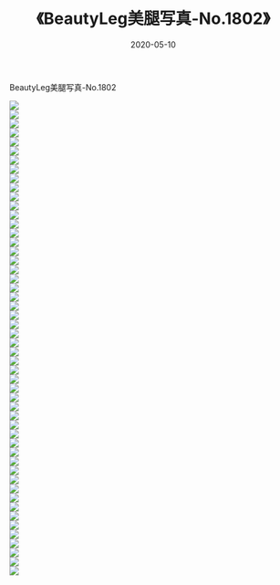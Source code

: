﻿---
layout: post
title:  《BeautyLeg美腿写真-No.1802》
date:   2020-05-10
img: http://img.660000.xyz/Sharelink/网络美图/2020/BeautyLeg美腿写真-No.1802/000.jpg
categories: [美女, 清纯, 唯美]
---

BeautyLeg美腿写真-No.1802

  ![](http://img.660000.xyz/Sharelink/网络美图/2020/BeautyLeg美腿写真-No.1802/001.jpg) <br> ![](http://img.660000.xyz/Sharelink/网络美图/2020/BeautyLeg美腿写真-No.1802/002.jpg) <br> ![](http://img.660000.xyz/Sharelink/网络美图/2020/BeautyLeg美腿写真-No.1802/003.jpg) <br> ![](http://img.660000.xyz/Sharelink/网络美图/2020/BeautyLeg美腿写真-No.1802/004.jpg) <br> ![](http://img.660000.xyz/Sharelink/网络美图/2020/BeautyLeg美腿写真-No.1802/005.jpg) <br> ![](http://img.660000.xyz/Sharelink/网络美图/2020/BeautyLeg美腿写真-No.1802/006.jpg) <br> ![](http://img.660000.xyz/Sharelink/网络美图/2020/BeautyLeg美腿写真-No.1802/007.jpg) <br> ![](http://img.660000.xyz/Sharelink/网络美图/2020/BeautyLeg美腿写真-No.1802/008.jpg) <br> ![](http://img.660000.xyz/Sharelink/网络美图/2020/BeautyLeg美腿写真-No.1802/009.jpg) <br> ![](http://img.660000.xyz/Sharelink/网络美图/2020/BeautyLeg美腿写真-No.1802/010.jpg) <br> ![](http://img.660000.xyz/Sharelink/网络美图/2020/BeautyLeg美腿写真-No.1802/011.jpg) <br> ![](http://img.660000.xyz/Sharelink/网络美图/2020/BeautyLeg美腿写真-No.1802/012.jpg) <br> ![](http://img.660000.xyz/Sharelink/网络美图/2020/BeautyLeg美腿写真-No.1802/013.jpg) <br> ![](http://img.660000.xyz/Sharelink/网络美图/2020/BeautyLeg美腿写真-No.1802/014.jpg) <br> ![](http://img.660000.xyz/Sharelink/网络美图/2020/BeautyLeg美腿写真-No.1802/015.jpg) <br> ![](http://img.660000.xyz/Sharelink/网络美图/2020/BeautyLeg美腿写真-No.1802/016.jpg) <br> ![](http://img.660000.xyz/Sharelink/网络美图/2020/BeautyLeg美腿写真-No.1802/017.jpg) <br> ![](http://img.660000.xyz/Sharelink/网络美图/2020/BeautyLeg美腿写真-No.1802/018.jpg) <br> ![](http://img.660000.xyz/Sharelink/网络美图/2020/BeautyLeg美腿写真-No.1802/019.jpg) <br> ![](http://img.660000.xyz/Sharelink/网络美图/2020/BeautyLeg美腿写真-No.1802/020.jpg) <br> ![](http://img.660000.xyz/Sharelink/网络美图/2020/BeautyLeg美腿写真-No.1802/021.jpg) <br> ![](http://img.660000.xyz/Sharelink/网络美图/2020/BeautyLeg美腿写真-No.1802/022.jpg) <br> ![](http://img.660000.xyz/Sharelink/网络美图/2020/BeautyLeg美腿写真-No.1802/023.jpg) <br> ![](http://img.660000.xyz/Sharelink/网络美图/2020/BeautyLeg美腿写真-No.1802/024.jpg) <br> ![](http://img.660000.xyz/Sharelink/网络美图/2020/BeautyLeg美腿写真-No.1802/025.jpg) <br> ![](http://img.660000.xyz/Sharelink/网络美图/2020/BeautyLeg美腿写真-No.1802/026.jpg) <br> ![](http://img.660000.xyz/Sharelink/网络美图/2020/BeautyLeg美腿写真-No.1802/027.jpg) <br> ![](http://img.660000.xyz/Sharelink/网络美图/2020/BeautyLeg美腿写真-No.1802/028.jpg) <br> ![](http://img.660000.xyz/Sharelink/网络美图/2020/BeautyLeg美腿写真-No.1802/029.jpg) <br> ![](http://img.660000.xyz/Sharelink/网络美图/2020/BeautyLeg美腿写真-No.1802/030.jpg) <br> ![](http://img.660000.xyz/Sharelink/网络美图/2020/BeautyLeg美腿写真-No.1802/031.jpg) <br> ![](http://img.660000.xyz/Sharelink/网络美图/2020/BeautyLeg美腿写真-No.1802/032.jpg) <br> ![](http://img.660000.xyz/Sharelink/网络美图/2020/BeautyLeg美腿写真-No.1802/033.jpg) <br> ![](http://img.660000.xyz/Sharelink/网络美图/2020/BeautyLeg美腿写真-No.1802/034.jpg) <br> ![](http://img.660000.xyz/Sharelink/网络美图/2020/BeautyLeg美腿写真-No.1802/035.jpg) <br> ![](http://img.660000.xyz/Sharelink/网络美图/2020/BeautyLeg美腿写真-No.1802/036.jpg) <br> ![](http://img.660000.xyz/Sharelink/网络美图/2020/BeautyLeg美腿写真-No.1802/037.jpg) <br> ![](http://img.660000.xyz/Sharelink/网络美图/2020/BeautyLeg美腿写真-No.1802/038.jpg) <br> ![](http://img.660000.xyz/Sharelink/网络美图/2020/BeautyLeg美腿写真-No.1802/039.jpg) <br> ![](http://img.660000.xyz/Sharelink/网络美图/2020/BeautyLeg美腿写真-No.1802/040.jpg) <br> ![](http://img.660000.xyz/Sharelink/网络美图/2020/BeautyLeg美腿写真-No.1802/041.jpg) <br> ![](http://img.660000.xyz/Sharelink/网络美图/2020/BeautyLeg美腿写真-No.1802/042.jpg) <br> ![](http://img.660000.xyz/Sharelink/网络美图/2020/BeautyLeg美腿写真-No.1802/043.jpg) <br> ![](http://img.660000.xyz/Sharelink/网络美图/2020/BeautyLeg美腿写真-No.1802/044.jpg) <br> ![](http://img.660000.xyz/Sharelink/网络美图/2020/BeautyLeg美腿写真-No.1802/045.jpg) <br> ![](http://img.660000.xyz/Sharelink/网络美图/2020/BeautyLeg美腿写真-No.1802/046.jpg) <br> ![](http://img.660000.xyz/Sharelink/网络美图/2020/BeautyLeg美腿写真-No.1802/047.jpg) <br> ![](http://img.660000.xyz/Sharelink/网络美图/2020/BeautyLeg美腿写真-No.1802/048.jpg) <br> ![](http://img.660000.xyz/Sharelink/网络美图/2020/BeautyLeg美腿写真-No.1802/049.jpg) <br> ![](http://img.660000.xyz/Sharelink/网络美图/2020/BeautyLeg美腿写真-No.1802/050.jpg) <br> ![](http://img.660000.xyz/Sharelink/网络美图/2020/BeautyLeg美腿写真-No.1802/051.jpg) <br> ![](http://img.660000.xyz/Sharelink/网络美图/2020/BeautyLeg美腿写真-No.1802/052.jpg) <br>